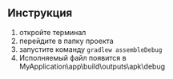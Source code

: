 ## Инструкция
1. откройте терминал
2. перейдите в папку проекта
3. запустите команду
`gradlew assembleDebug `
4. Исполняемый файл появится в MyApplication\app\build\outputs\apk\debug
